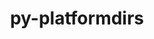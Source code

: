 ---
title: "py-platformdirs"
layout: cache
categories: [package, develop]
meta: {"versions": ["3.5.0", "3.5.3"], "compilers": ["gcc@=11.1.0", "gcc@=7.3.1"], "oss": ["amzn2", "ubuntu20.04"], "platforms": ["linux"], "targets": ["aarch64", "neoverse_n1", "ppc64le", "x86_64_v3"], "stacks": ["aws-isc", "aws-isc-aarch64", "data-vis-sdk", "e4s", "e4s-power", "root"], "num_specs": 100, "num_specs_by_stack": {"aws-isc-aarch64": 14, "root": 100, "aws-isc": 7, "e4s-power": 32, "e4s": 34, "data-vis-sdk": 13}}
spec_details: [{"hash": "e4z7mvugebvxdaqluajhhmn3be2344iz", "compiler": "gcc@=7.3.1", "versions": ["3.5.3"], "os": "amzn2", "platform": "linux", "target": "aarch64", "variants": ["build_system=python_pip", "~wheel"], "stacks": ["aws-isc-aarch64", "root"], "size": "-", "tarball": "https://binaries.spack.io/develop/build_cache/linux-amzn2-aarch64/gcc-7.3.1/py-platformdirs-3.5.3/linux-amzn2-aarch64-gcc-7.3.1-py-platformdirs-3.5.3-e4z7mvugebvxdaqluajhhmn3be2344iz.spack"}, {"hash": "bnvljjz2zarq4eae2g3mqw5aojgqmkxd", "compiler": "gcc@=7.3.1", "versions": ["3.5.0"], "os": "amzn2", "platform": "linux", "target": "aarch64", "variants": ["build_system=python_pip", "~wheel"], "stacks": ["aws-isc-aarch64", "root"], "size": "-", "tarball": "https://binaries.spack.io/develop/build_cache/linux-amzn2-aarch64/gcc-7.3.1/py-platformdirs-3.5.0/linux-amzn2-aarch64-gcc-7.3.1-py-platformdirs-3.5.0-bnvljjz2zarq4eae2g3mqw5aojgqmkxd.spack"}, {"hash": "nh6cuf2z527z7oht36vqevaycix73y43", "compiler": "gcc@=7.3.1", "versions": ["3.5.3"], "os": "amzn2", "platform": "linux", "target": "aarch64", "variants": ["build_system=python_pip", "~wheel"], "stacks": ["aws-isc-aarch64", "root"], "size": "-", "tarball": "https://binaries.spack.io/develop/build_cache/linux-amzn2-aarch64/gcc-7.3.1/py-platformdirs-3.5.3/linux-amzn2-aarch64-gcc-7.3.1-py-platformdirs-3.5.3-nh6cuf2z527z7oht36vqevaycix73y43.spack"}, {"hash": "qr4buk7tdywkcy3fhdzgx5zxuq6khges", "compiler": "gcc@=7.3.1", "versions": ["3.5.3"], "os": "amzn2", "platform": "linux", "target": "aarch64", "variants": ["build_system=python_pip", "~wheel"], "stacks": ["aws-isc-aarch64", "root"], "size": "-", "tarball": "https://binaries.spack.io/develop/build_cache/linux-amzn2-aarch64/gcc-7.3.1/py-platformdirs-3.5.3/linux-amzn2-aarch64-gcc-7.3.1-py-platformdirs-3.5.3-qr4buk7tdywkcy3fhdzgx5zxuq6khges.spack"}, {"hash": "6dptu4leqzzgorj2kw2jtly5iuo3ypoh", "compiler": "gcc@=7.3.1", "versions": ["3.5.0"], "os": "amzn2", "platform": "linux", "target": "aarch64", "variants": ["build_system=python_pip", "~wheel"], "stacks": ["aws-isc-aarch64", "root"], "size": "-", "tarball": "https://binaries.spack.io/develop/build_cache/linux-amzn2-aarch64/gcc-7.3.1/py-platformdirs-3.5.0/linux-amzn2-aarch64-gcc-7.3.1-py-platformdirs-3.5.0-6dptu4leqzzgorj2kw2jtly5iuo3ypoh.spack"}, {"hash": "wifizjiabhid2olzba66m3cgdgu4hyz3", "compiler": "gcc@=7.3.1", "versions": ["3.5.3"], "os": "amzn2", "platform": "linux", "target": "aarch64", "variants": ["build_system=python_pip", "~wheel"], "stacks": ["aws-isc-aarch64", "root"], "size": "-", "tarball": "https://binaries.spack.io/develop/build_cache/linux-amzn2-aarch64/gcc-7.3.1/py-platformdirs-3.5.3/linux-amzn2-aarch64-gcc-7.3.1-py-platformdirs-3.5.3-wifizjiabhid2olzba66m3cgdgu4hyz3.spack"}, {"hash": "ziraryvgj7rgu3fmkgvyqhsuhwzyqmxu", "compiler": "gcc@=7.3.1", "versions": ["3.5.3"], "os": "amzn2", "platform": "linux", "target": "aarch64", "variants": ["build_system=python_pip", "~wheel"], "stacks": ["aws-isc-aarch64", "root"], "size": "-", "tarball": "https://binaries.spack.io/develop/build_cache/linux-amzn2-aarch64/gcc-7.3.1/py-platformdirs-3.5.3/linux-amzn2-aarch64-gcc-7.3.1-py-platformdirs-3.5.3-ziraryvgj7rgu3fmkgvyqhsuhwzyqmxu.spack"}, {"hash": "kyuvh47vgtrxxugsfsshwreeb7jv32nd", "compiler": "gcc@=7.3.1", "versions": ["3.5.0"], "os": "amzn2", "platform": "linux", "target": "neoverse_n1", "variants": ["build_system=python_pip", "~wheel"], "stacks": ["aws-isc-aarch64", "root"], "size": "-", "tarball": "https://binaries.spack.io/develop/build_cache/linux-amzn2-neoverse_n1/gcc-7.3.1/py-platformdirs-3.5.0/linux-amzn2-neoverse_n1-gcc-7.3.1-py-platformdirs-3.5.0-kyuvh47vgtrxxugsfsshwreeb7jv32nd.spack"}, {"hash": "vzz3tzn7gdic5n5csc6m25c4yegx5bft", "compiler": "gcc@=7.3.1", "versions": ["3.5.3"], "os": "amzn2", "platform": "linux", "target": "neoverse_n1", "variants": ["build_system=python_pip", "~wheel"], "stacks": ["aws-isc-aarch64", "root"], "size": "-", "tarball": "https://binaries.spack.io/develop/build_cache/linux-amzn2-neoverse_n1/gcc-7.3.1/py-platformdirs-3.5.3/linux-amzn2-neoverse_n1-gcc-7.3.1-py-platformdirs-3.5.3-vzz3tzn7gdic5n5csc6m25c4yegx5bft.spack"}, {"hash": "ortiuwwijeavz5xwje25h76i5vr3ny6z", "compiler": "gcc@=7.3.1", "versions": ["3.5.3"], "os": "amzn2", "platform": "linux", "target": "neoverse_n1", "variants": ["build_system=python_pip", "~wheel"], "stacks": ["aws-isc-aarch64", "root"], "size": "-", "tarball": "https://binaries.spack.io/develop/build_cache/linux-amzn2-neoverse_n1/gcc-7.3.1/py-platformdirs-3.5.3/linux-amzn2-neoverse_n1-gcc-7.3.1-py-platformdirs-3.5.3-ortiuwwijeavz5xwje25h76i5vr3ny6z.spack"}, {"hash": "uns77ptkd62nv7c3nbrmyslywv35sube", "compiler": "gcc@=7.3.1", "versions": ["3.5.0"], "os": "amzn2", "platform": "linux", "target": "neoverse_n1", "variants": ["build_system=python_pip", "~wheel"], "stacks": ["aws-isc-aarch64", "root"], "size": "-", "tarball": "https://binaries.spack.io/develop/build_cache/linux-amzn2-neoverse_n1/gcc-7.3.1/py-platformdirs-3.5.0/linux-amzn2-neoverse_n1-gcc-7.3.1-py-platformdirs-3.5.0-uns77ptkd62nv7c3nbrmyslywv35sube.spack"}, {"hash": "y5bxgzqzrvbrlgas5uidqm2cqod2arpu", "compiler": "gcc@=7.3.1", "versions": ["3.5.3"], "os": "amzn2", "platform": "linux", "target": "neoverse_n1", "variants": ["build_system=python_pip", "~wheel"], "stacks": ["aws-isc-aarch64", "root"], "size": "-", "tarball": "https://binaries.spack.io/develop/build_cache/linux-amzn2-neoverse_n1/gcc-7.3.1/py-platformdirs-3.5.3/linux-amzn2-neoverse_n1-gcc-7.3.1-py-platformdirs-3.5.3-y5bxgzqzrvbrlgas5uidqm2cqod2arpu.spack"}, {"hash": "gblu4fx3iut25t5kubhopvns3ztbl7rc", "compiler": "gcc@=7.3.1", "versions": ["3.5.3"], "os": "amzn2", "platform": "linux", "target": "neoverse_n1", "variants": ["build_system=python_pip", "~wheel"], "stacks": ["aws-isc-aarch64", "root"], "size": "-", "tarball": "https://binaries.spack.io/develop/build_cache/linux-amzn2-neoverse_n1/gcc-7.3.1/py-platformdirs-3.5.3/linux-amzn2-neoverse_n1-gcc-7.3.1-py-platformdirs-3.5.3-gblu4fx3iut25t5kubhopvns3ztbl7rc.spack"}, {"hash": "p4vpeo5bm6qp2cav4cv5msc3xkg47ziu", "compiler": "gcc@=7.3.1", "versions": ["3.5.3"], "os": "amzn2", "platform": "linux", "target": "neoverse_n1", "variants": ["build_system=python_pip", "~wheel"], "stacks": ["aws-isc-aarch64", "root"], "size": "-", "tarball": "https://binaries.spack.io/develop/build_cache/linux-amzn2-neoverse_n1/gcc-7.3.1/py-platformdirs-3.5.3/linux-amzn2-neoverse_n1-gcc-7.3.1-py-platformdirs-3.5.3-p4vpeo5bm6qp2cav4cv5msc3xkg47ziu.spack"}, {"hash": "yfepffymbv7qrk2u3a5ygquoahlyb7hu", "compiler": "gcc@=7.3.1", "versions": ["3.5.0"], "os": "amzn2", "platform": "linux", "target": "x86_64_v3", "variants": ["build_system=python_pip", "~wheel"], "stacks": ["aws-isc", "root"], "size": "-", "tarball": "https://binaries.spack.io/develop/build_cache/linux-amzn2-x86_64_v3/gcc-7.3.1/py-platformdirs-3.5.0/linux-amzn2-x86_64_v3-gcc-7.3.1-py-platformdirs-3.5.0-yfepffymbv7qrk2u3a5ygquoahlyb7hu.spack"}, {"hash": "3trz3imxieddya4vm2d3b272hfxqkwz5", "compiler": "gcc@=7.3.1", "versions": ["3.5.3"], "os": "amzn2", "platform": "linux", "target": "x86_64_v3", "variants": ["build_system=python_pip", "~wheel"], "stacks": ["aws-isc", "root"], "size": "-", "tarball": "https://binaries.spack.io/develop/build_cache/linux-amzn2-x86_64_v3/gcc-7.3.1/py-platformdirs-3.5.3/linux-amzn2-x86_64_v3-gcc-7.3.1-py-platformdirs-3.5.3-3trz3imxieddya4vm2d3b272hfxqkwz5.spack"}, {"hash": "2kiblpihokc5ej52dvjc7zupp4ssdv6b", "compiler": "gcc@=7.3.1", "versions": ["3.5.3"], "os": "amzn2", "platform": "linux", "target": "x86_64_v3", "variants": ["build_system=python_pip", "~wheel"], "stacks": ["aws-isc", "root"], "size": "-", "tarball": "https://binaries.spack.io/develop/build_cache/linux-amzn2-x86_64_v3/gcc-7.3.1/py-platformdirs-3.5.3/linux-amzn2-x86_64_v3-gcc-7.3.1-py-platformdirs-3.5.3-2kiblpihokc5ej52dvjc7zupp4ssdv6b.spack"}, {"hash": "ffeh22uyzmbkrwox4yeei2w425orqyby", "compiler": "gcc@=7.3.1", "versions": ["3.5.0"], "os": "amzn2", "platform": "linux", "target": "x86_64_v3", "variants": ["build_system=python_pip", "~wheel"], "stacks": ["aws-isc", "root"], "size": "-", "tarball": "https://binaries.spack.io/develop/build_cache/linux-amzn2-x86_64_v3/gcc-7.3.1/py-platformdirs-3.5.0/linux-amzn2-x86_64_v3-gcc-7.3.1-py-platformdirs-3.5.0-ffeh22uyzmbkrwox4yeei2w425orqyby.spack"}, {"hash": "dcydj3sm4tq7dlpvd6mmpdcke6dw72jh", "compiler": "gcc@=7.3.1", "versions": ["3.5.3"], "os": "amzn2", "platform": "linux", "target": "x86_64_v3", "variants": ["build_system=python_pip", "~wheel"], "stacks": ["aws-isc", "root"], "size": "-", "tarball": "https://binaries.spack.io/develop/build_cache/linux-amzn2-x86_64_v3/gcc-7.3.1/py-platformdirs-3.5.3/linux-amzn2-x86_64_v3-gcc-7.3.1-py-platformdirs-3.5.3-dcydj3sm4tq7dlpvd6mmpdcke6dw72jh.spack"}, {"hash": "2nalwbhw3zfxlhj3ghikik5owls3g36d", "compiler": "gcc@=7.3.1", "versions": ["3.5.3"], "os": "amzn2", "platform": "linux", "target": "x86_64_v3", "variants": ["build_system=python_pip", "~wheel"], "stacks": ["aws-isc", "root"], "size": "-", "tarball": "https://binaries.spack.io/develop/build_cache/linux-amzn2-x86_64_v3/gcc-7.3.1/py-platformdirs-3.5.3/linux-amzn2-x86_64_v3-gcc-7.3.1-py-platformdirs-3.5.3-2nalwbhw3zfxlhj3ghikik5owls3g36d.spack"}, {"hash": "ykv36fd527c4zup3e32q57nzrir5srfn", "compiler": "gcc@=7.3.1", "versions": ["3.5.3"], "os": "amzn2", "platform": "linux", "target": "x86_64_v3", "variants": ["build_system=python_pip", "~wheel"], "stacks": ["aws-isc", "root"], "size": "-", "tarball": "https://binaries.spack.io/develop/build_cache/linux-amzn2-x86_64_v3/gcc-7.3.1/py-platformdirs-3.5.3/linux-amzn2-x86_64_v3-gcc-7.3.1-py-platformdirs-3.5.3-ykv36fd527c4zup3e32q57nzrir5srfn.spack"}, {"hash": "qfoaljtjrpnd43ry64buojnzcgwpclkn", "compiler": "gcc@=11.1.0", "versions": ["3.5.3"], "os": "ubuntu20.04", "platform": "linux", "target": "ppc64le", "variants": ["build_system=python_pip", "~wheel"], "stacks": ["root", "e4s-power"], "size": "-", "tarball": "https://binaries.spack.io/develop/build_cache/linux-ubuntu20.04-ppc64le/gcc-11.1.0/py-platformdirs-3.5.3/linux-ubuntu20.04-ppc64le-gcc-11.1.0-py-platformdirs-3.5.3-qfoaljtjrpnd43ry64buojnzcgwpclkn.spack"}, {"hash": "eqvlrim7gl272g3kjcrhkk3ehncxud2j", "compiler": "gcc@=11.1.0", "versions": ["3.5.3"], "os": "ubuntu20.04", "platform": "linux", "target": "ppc64le", "variants": ["build_system=python_pip", "~wheel"], "stacks": ["root", "e4s-power"], "size": "-", "tarball": "https://binaries.spack.io/develop/build_cache/linux-ubuntu20.04-ppc64le/gcc-11.1.0/py-platformdirs-3.5.3/linux-ubuntu20.04-ppc64le-gcc-11.1.0-py-platformdirs-3.5.3-eqvlrim7gl272g3kjcrhkk3ehncxud2j.spack"}, {"hash": "a3esh2nluocvk75ireqlyayyetbwhgaw", "compiler": "gcc@=11.1.0", "versions": ["3.5.3"], "os": "ubuntu20.04", "platform": "linux", "target": "ppc64le", "variants": ["build_system=python_pip", "~wheel"], "stacks": ["root", "e4s-power"], "size": "-", "tarball": "https://binaries.spack.io/develop/build_cache/linux-ubuntu20.04-ppc64le/gcc-11.1.0/py-platformdirs-3.5.3/linux-ubuntu20.04-ppc64le-gcc-11.1.0-py-platformdirs-3.5.3-a3esh2nluocvk75ireqlyayyetbwhgaw.spack"}, {"hash": "zaprczzkvzffwntnyvw54l64tli46gqd", "compiler": "gcc@=11.1.0", "versions": ["3.5.0"], "os": "ubuntu20.04", "platform": "linux", "target": "ppc64le", "variants": ["build_system=python_pip", "~wheel"], "stacks": ["root", "e4s-power"], "size": "-", "tarball": "https://binaries.spack.io/develop/build_cache/linux-ubuntu20.04-ppc64le/gcc-11.1.0/py-platformdirs-3.5.0/linux-ubuntu20.04-ppc64le-gcc-11.1.0-py-platformdirs-3.5.0-zaprczzkvzffwntnyvw54l64tli46gqd.spack"}, {"hash": "brn3ha4nomm3kyo4akudansne2byfww3", "compiler": "gcc@=11.1.0", "versions": ["3.5.3"], "os": "ubuntu20.04", "platform": "linux", "target": "ppc64le", "variants": ["build_system=python_pip", "~wheel"], "stacks": ["root", "e4s-power"], "size": "-", "tarball": "https://binaries.spack.io/develop/build_cache/linux-ubuntu20.04-ppc64le/gcc-11.1.0/py-platformdirs-3.5.3/linux-ubuntu20.04-ppc64le-gcc-11.1.0-py-platformdirs-3.5.3-brn3ha4nomm3kyo4akudansne2byfww3.spack"}, {"hash": "dpislk3v5lsdsms4oxz75k6lac67iwjk", "compiler": "gcc@=11.1.0", "versions": ["3.5.3"], "os": "ubuntu20.04", "platform": "linux", "target": "ppc64le", "variants": ["build_system=python_pip", "~wheel"], "stacks": ["root", "e4s-power"], "size": "-", "tarball": "https://binaries.spack.io/develop/build_cache/linux-ubuntu20.04-ppc64le/gcc-11.1.0/py-platformdirs-3.5.3/linux-ubuntu20.04-ppc64le-gcc-11.1.0-py-platformdirs-3.5.3-dpislk3v5lsdsms4oxz75k6lac67iwjk.spack"}, {"hash": "xwdailtnd2nxez34kpdxf3rbdiv4cn3p", "compiler": "gcc@=11.1.0", "versions": ["3.5.3"], "os": "ubuntu20.04", "platform": "linux", "target": "ppc64le", "variants": ["build_system=python_pip", "~wheel"], "stacks": ["root", "e4s-power"], "size": "-", "tarball": "https://binaries.spack.io/develop/build_cache/linux-ubuntu20.04-ppc64le/gcc-11.1.0/py-platformdirs-3.5.3/linux-ubuntu20.04-ppc64le-gcc-11.1.0-py-platformdirs-3.5.3-xwdailtnd2nxez34kpdxf3rbdiv4cn3p.spack"}, {"hash": "ruek2die3fvv2unonfomhzswqeeibnxt", "compiler": "gcc@=11.1.0", "versions": ["3.5.0"], "os": "ubuntu20.04", "platform": "linux", "target": "ppc64le", "variants": ["build_system=python_pip", "~wheel"], "stacks": ["root", "e4s-power"], "size": "-", "tarball": "https://binaries.spack.io/develop/build_cache/linux-ubuntu20.04-ppc64le/gcc-11.1.0/py-platformdirs-3.5.0/linux-ubuntu20.04-ppc64le-gcc-11.1.0-py-platformdirs-3.5.0-ruek2die3fvv2unonfomhzswqeeibnxt.spack"}, {"hash": "jyl7u5jt4hahsjmgkairca76cngtuuvl", "compiler": "gcc@=11.1.0", "versions": ["3.5.0"], "os": "ubuntu20.04", "platform": "linux", "target": "ppc64le", "variants": ["build_system=python_pip", "~wheel"], "stacks": ["root", "e4s-power"], "size": "-", "tarball": "https://binaries.spack.io/develop/build_cache/linux-ubuntu20.04-ppc64le/gcc-11.1.0/py-platformdirs-3.5.0/linux-ubuntu20.04-ppc64le-gcc-11.1.0-py-platformdirs-3.5.0-jyl7u5jt4hahsjmgkairca76cngtuuvl.spack"}, {"hash": "cgmcujewypmvzbrqgf7gzv3nr7dp5mms", "compiler": "gcc@=11.1.0", "versions": ["3.5.3"], "os": "ubuntu20.04", "platform": "linux", "target": "ppc64le", "variants": ["build_system=python_pip", "~wheel"], "stacks": ["root", "e4s-power"], "size": "-", "tarball": "https://binaries.spack.io/develop/build_cache/linux-ubuntu20.04-ppc64le/gcc-11.1.0/py-platformdirs-3.5.3/linux-ubuntu20.04-ppc64le-gcc-11.1.0-py-platformdirs-3.5.3-cgmcujewypmvzbrqgf7gzv3nr7dp5mms.spack"}, {"hash": "6r562udmfk6okwsqho5guv4cjhxzbm2y", "compiler": "gcc@=11.1.0", "versions": ["3.5.3"], "os": "ubuntu20.04", "platform": "linux", "target": "ppc64le", "variants": ["build_system=python_pip", "~wheel"], "stacks": ["root", "e4s-power"], "size": "-", "tarball": "https://binaries.spack.io/develop/build_cache/linux-ubuntu20.04-ppc64le/gcc-11.1.0/py-platformdirs-3.5.3/linux-ubuntu20.04-ppc64le-gcc-11.1.0-py-platformdirs-3.5.3-6r562udmfk6okwsqho5guv4cjhxzbm2y.spack"}, {"hash": "y32c743fkanc452nalm3gc3jqx2iuhwq", "compiler": "gcc@=11.1.0", "versions": ["3.5.3"], "os": "ubuntu20.04", "platform": "linux", "target": "ppc64le", "variants": ["build_system=python_pip", "~wheel"], "stacks": ["root", "e4s-power"], "size": "-", "tarball": "https://binaries.spack.io/develop/build_cache/linux-ubuntu20.04-ppc64le/gcc-11.1.0/py-platformdirs-3.5.3/linux-ubuntu20.04-ppc64le-gcc-11.1.0-py-platformdirs-3.5.3-y32c743fkanc452nalm3gc3jqx2iuhwq.spack"}, {"hash": "5qp7nq3m3sx5nxvh5ekawlsofvkp2uae", "compiler": "gcc@=11.1.0", "versions": ["3.5.3"], "os": "ubuntu20.04", "platform": "linux", "target": "ppc64le", "variants": ["build_system=python_pip", "~wheel"], "stacks": ["root", "e4s-power"], "size": "-", "tarball": "https://binaries.spack.io/develop/build_cache/linux-ubuntu20.04-ppc64le/gcc-11.1.0/py-platformdirs-3.5.3/linux-ubuntu20.04-ppc64le-gcc-11.1.0-py-platformdirs-3.5.3-5qp7nq3m3sx5nxvh5ekawlsofvkp2uae.spack"}, {"hash": "o7hyt3cmzsd2azuw7it7yvvbkivfug6j", "compiler": "gcc@=11.1.0", "versions": ["3.5.3"], "os": "ubuntu20.04", "platform": "linux", "target": "ppc64le", "variants": ["build_system=python_pip", "~wheel"], "stacks": ["root", "e4s-power"], "size": "-", "tarball": "https://binaries.spack.io/develop/build_cache/linux-ubuntu20.04-ppc64le/gcc-11.1.0/py-platformdirs-3.5.3/linux-ubuntu20.04-ppc64le-gcc-11.1.0-py-platformdirs-3.5.3-o7hyt3cmzsd2azuw7it7yvvbkivfug6j.spack"}, {"hash": "4t4tioupxpbhzikuboo2ngrb7wvlwfo3", "compiler": "gcc@=11.1.0", "versions": ["3.5.3"], "os": "ubuntu20.04", "platform": "linux", "target": "ppc64le", "variants": ["build_system=python_pip", "~wheel"], "stacks": ["root", "e4s-power"], "size": "-", "tarball": "https://binaries.spack.io/develop/build_cache/linux-ubuntu20.04-ppc64le/gcc-11.1.0/py-platformdirs-3.5.3/linux-ubuntu20.04-ppc64le-gcc-11.1.0-py-platformdirs-3.5.3-4t4tioupxpbhzikuboo2ngrb7wvlwfo3.spack"}, {"hash": "lqvuhheg55p6zq2vgbrkdzsubfvvzzob", "compiler": "gcc@=11.1.0", "versions": ["3.5.0"], "os": "ubuntu20.04", "platform": "linux", "target": "ppc64le", "variants": ["build_system=python_pip", "~wheel"], "stacks": ["root", "e4s-power"], "size": "-", "tarball": "https://binaries.spack.io/develop/build_cache/linux-ubuntu20.04-ppc64le/gcc-11.1.0/py-platformdirs-3.5.0/linux-ubuntu20.04-ppc64le-gcc-11.1.0-py-platformdirs-3.5.0-lqvuhheg55p6zq2vgbrkdzsubfvvzzob.spack"}, {"hash": "33lxiareaoana2ewcpanvu7qlj6kxz7j", "compiler": "gcc@=11.1.0", "versions": ["3.5.3"], "os": "ubuntu20.04", "platform": "linux", "target": "ppc64le", "variants": ["build_system=python_pip", "~wheel"], "stacks": ["root", "e4s-power"], "size": "-", "tarball": "https://binaries.spack.io/develop/build_cache/linux-ubuntu20.04-ppc64le/gcc-11.1.0/py-platformdirs-3.5.3/linux-ubuntu20.04-ppc64le-gcc-11.1.0-py-platformdirs-3.5.3-33lxiareaoana2ewcpanvu7qlj6kxz7j.spack"}, {"hash": "rqtvudiseiwhzbelucluflrculyy5oo5", "compiler": "gcc@=11.1.0", "versions": ["3.5.3"], "os": "ubuntu20.04", "platform": "linux", "target": "ppc64le", "variants": ["build_system=python_pip", "~wheel"], "stacks": ["root", "e4s-power"], "size": "-", "tarball": "https://binaries.spack.io/develop/build_cache/linux-ubuntu20.04-ppc64le/gcc-11.1.0/py-platformdirs-3.5.3/linux-ubuntu20.04-ppc64le-gcc-11.1.0-py-platformdirs-3.5.3-rqtvudiseiwhzbelucluflrculyy5oo5.spack"}, {"hash": "ehpl42ymtkwujbjc45frzhit4u3kl5pi", "compiler": "gcc@=11.1.0", "versions": ["3.5.0"], "os": "ubuntu20.04", "platform": "linux", "target": "ppc64le", "variants": ["build_system=python_pip", "~wheel"], "stacks": ["root", "e4s-power"], "size": "-", "tarball": "https://binaries.spack.io/develop/build_cache/linux-ubuntu20.04-ppc64le/gcc-11.1.0/py-platformdirs-3.5.0/linux-ubuntu20.04-ppc64le-gcc-11.1.0-py-platformdirs-3.5.0-ehpl42ymtkwujbjc45frzhit4u3kl5pi.spack"}, {"hash": "4h225ujpg6agcn77ssjgbnjt76pyusl4", "compiler": "gcc@=11.1.0", "versions": ["3.5.0"], "os": "ubuntu20.04", "platform": "linux", "target": "ppc64le", "variants": ["build_system=python_pip", "~wheel"], "stacks": ["root", "e4s-power"], "size": "-", "tarball": "https://binaries.spack.io/develop/build_cache/linux-ubuntu20.04-ppc64le/gcc-11.1.0/py-platformdirs-3.5.0/linux-ubuntu20.04-ppc64le-gcc-11.1.0-py-platformdirs-3.5.0-4h225ujpg6agcn77ssjgbnjt76pyusl4.spack"}, {"hash": "pkuzfcsrxwxxx7ftvobonmx7zs7lrh3t", "compiler": "gcc@=11.1.0", "versions": ["3.5.3"], "os": "ubuntu20.04", "platform": "linux", "target": "ppc64le", "variants": ["build_system=python_pip", "~wheel"], "stacks": ["root", "e4s-power"], "size": "-", "tarball": "https://binaries.spack.io/develop/build_cache/linux-ubuntu20.04-ppc64le/gcc-11.1.0/py-platformdirs-3.5.3/linux-ubuntu20.04-ppc64le-gcc-11.1.0-py-platformdirs-3.5.3-pkuzfcsrxwxxx7ftvobonmx7zs7lrh3t.spack"}, {"hash": "rtfzxvqfd4yy2lf5ch2qirnylbgosmuo", "compiler": "gcc@=11.1.0", "versions": ["3.5.3"], "os": "ubuntu20.04", "platform": "linux", "target": "ppc64le", "variants": ["build_system=python_pip", "~wheel"], "stacks": ["root", "e4s-power"], "size": "-", "tarball": "https://binaries.spack.io/develop/build_cache/linux-ubuntu20.04-ppc64le/gcc-11.1.0/py-platformdirs-3.5.3/linux-ubuntu20.04-ppc64le-gcc-11.1.0-py-platformdirs-3.5.3-rtfzxvqfd4yy2lf5ch2qirnylbgosmuo.spack"}, {"hash": "uiphz5fae24nxm63ulfdofo2jkxxuh7i", "compiler": "gcc@=11.1.0", "versions": ["3.5.3"], "os": "ubuntu20.04", "platform": "linux", "target": "ppc64le", "variants": ["build_system=python_pip", "~wheel"], "stacks": ["root", "e4s-power"], "size": "-", "tarball": "https://binaries.spack.io/develop/build_cache/linux-ubuntu20.04-ppc64le/gcc-11.1.0/py-platformdirs-3.5.3/linux-ubuntu20.04-ppc64le-gcc-11.1.0-py-platformdirs-3.5.3-uiphz5fae24nxm63ulfdofo2jkxxuh7i.spack"}, {"hash": "6mm4mgyrir4kgjzp2epmtzsnxh7ida6k", "compiler": "gcc@=11.1.0", "versions": ["3.5.3"], "os": "ubuntu20.04", "platform": "linux", "target": "ppc64le", "variants": ["build_system=python_pip", "~wheel"], "stacks": ["root", "e4s-power"], "size": "-", "tarball": "https://binaries.spack.io/develop/build_cache/linux-ubuntu20.04-ppc64le/gcc-11.1.0/py-platformdirs-3.5.3/linux-ubuntu20.04-ppc64le-gcc-11.1.0-py-platformdirs-3.5.3-6mm4mgyrir4kgjzp2epmtzsnxh7ida6k.spack"}, {"hash": "jetad2pb73dy2yxppcwtyhozmr7mzo73", "compiler": "gcc@=11.1.0", "versions": ["3.5.3"], "os": "ubuntu20.04", "platform": "linux", "target": "ppc64le", "variants": ["build_system=python_pip", "~wheel"], "stacks": ["root", "e4s-power"], "size": "-", "tarball": "https://binaries.spack.io/develop/build_cache/linux-ubuntu20.04-ppc64le/gcc-11.1.0/py-platformdirs-3.5.3/linux-ubuntu20.04-ppc64le-gcc-11.1.0-py-platformdirs-3.5.3-jetad2pb73dy2yxppcwtyhozmr7mzo73.spack"}, {"hash": "xm5nsgacvso652jgxw32dgojv3h4wjrw", "compiler": "gcc@=11.1.0", "versions": ["3.5.0"], "os": "ubuntu20.04", "platform": "linux", "target": "ppc64le", "variants": ["build_system=python_pip", "~wheel"], "stacks": ["root", "e4s-power"], "size": "-", "tarball": "https://binaries.spack.io/develop/build_cache/linux-ubuntu20.04-ppc64le/gcc-11.1.0/py-platformdirs-3.5.0/linux-ubuntu20.04-ppc64le-gcc-11.1.0-py-platformdirs-3.5.0-xm5nsgacvso652jgxw32dgojv3h4wjrw.spack"}, {"hash": "i5ug7xquaznmueces3v3i3swiad2mj4p", "compiler": "gcc@=11.1.0", "versions": ["3.5.0"], "os": "ubuntu20.04", "platform": "linux", "target": "ppc64le", "variants": ["build_system=python_pip", "~wheel"], "stacks": ["root", "e4s-power"], "size": "-", "tarball": "https://binaries.spack.io/develop/build_cache/linux-ubuntu20.04-ppc64le/gcc-11.1.0/py-platformdirs-3.5.0/linux-ubuntu20.04-ppc64le-gcc-11.1.0-py-platformdirs-3.5.0-i5ug7xquaznmueces3v3i3swiad2mj4p.spack"}, {"hash": "ieixbgsf7jokjg2dved6lbh7j4jycdiw", "compiler": "gcc@=11.1.0", "versions": ["3.5.3"], "os": "ubuntu20.04", "platform": "linux", "target": "ppc64le", "variants": ["build_system=python_pip", "~wheel"], "stacks": ["root", "e4s-power"], "size": "-", "tarball": "https://binaries.spack.io/develop/build_cache/linux-ubuntu20.04-ppc64le/gcc-11.1.0/py-platformdirs-3.5.3/linux-ubuntu20.04-ppc64le-gcc-11.1.0-py-platformdirs-3.5.3-ieixbgsf7jokjg2dved6lbh7j4jycdiw.spack"}, {"hash": "4kgwjdixojyqnwnrsql36y7a5q4jcskp", "compiler": "gcc@=11.1.0", "versions": ["3.5.3"], "os": "ubuntu20.04", "platform": "linux", "target": "ppc64le", "variants": ["build_system=python_pip", "~wheel"], "stacks": ["root", "e4s-power"], "size": "-", "tarball": "https://binaries.spack.io/develop/build_cache/linux-ubuntu20.04-ppc64le/gcc-11.1.0/py-platformdirs-3.5.3/linux-ubuntu20.04-ppc64le-gcc-11.1.0-py-platformdirs-3.5.3-4kgwjdixojyqnwnrsql36y7a5q4jcskp.spack"}, {"hash": "jecaiikch62a4ljia4zk5zemowd2m7bk", "compiler": "gcc@=11.1.0", "versions": ["3.5.3"], "os": "ubuntu20.04", "platform": "linux", "target": "ppc64le", "variants": ["build_system=python_pip", "~wheel"], "stacks": ["root", "e4s-power"], "size": "-", "tarball": "https://binaries.spack.io/develop/build_cache/linux-ubuntu20.04-ppc64le/gcc-11.1.0/py-platformdirs-3.5.3/linux-ubuntu20.04-ppc64le-gcc-11.1.0-py-platformdirs-3.5.3-jecaiikch62a4ljia4zk5zemowd2m7bk.spack"}, {"hash": "ixlsovkzveoxny2jibchywmzthoa44m4", "compiler": "gcc@=11.1.0", "versions": ["3.5.3"], "os": "ubuntu20.04", "platform": "linux", "target": "ppc64le", "variants": ["build_system=python_pip", "~wheel"], "stacks": ["root", "e4s-power"], "size": "-", "tarball": "https://binaries.spack.io/develop/build_cache/linux-ubuntu20.04-ppc64le/gcc-11.1.0/py-platformdirs-3.5.3/linux-ubuntu20.04-ppc64le-gcc-11.1.0-py-platformdirs-3.5.3-ixlsovkzveoxny2jibchywmzthoa44m4.spack"}, {"hash": "bjq35rkqas7pf4ge4s7spwcynf77ryn6", "compiler": "gcc@=11.1.0", "versions": ["3.5.3"], "os": "ubuntu20.04", "platform": "linux", "target": "ppc64le", "variants": ["build_system=python_pip", "~wheel"], "stacks": ["root", "e4s-power"], "size": "-", "tarball": "https://binaries.spack.io/develop/build_cache/linux-ubuntu20.04-ppc64le/gcc-11.1.0/py-platformdirs-3.5.3/linux-ubuntu20.04-ppc64le-gcc-11.1.0-py-platformdirs-3.5.3-bjq35rkqas7pf4ge4s7spwcynf77ryn6.spack"}, {"hash": "5xsohq5khvo3wtt5bpufg76i3oa2qvxn", "compiler": "gcc@=11.1.0", "versions": ["3.5.3"], "os": "ubuntu20.04", "platform": "linux", "target": "x86_64_v3", "variants": ["build_system=python_pip", "~wheel"], "stacks": ["root", "e4s"], "size": "-", "tarball": "https://binaries.spack.io/develop/build_cache/linux-ubuntu20.04-x86_64_v3/gcc-11.1.0/py-platformdirs-3.5.3/linux-ubuntu20.04-x86_64_v3-gcc-11.1.0-py-platformdirs-3.5.3-5xsohq5khvo3wtt5bpufg76i3oa2qvxn.spack"}, {"hash": "lx6spu5sxhar2m2rnqdckjdresbic4n5", "compiler": "gcc@=11.1.0", "versions": ["3.5.3"], "os": "ubuntu20.04", "platform": "linux", "target": "x86_64_v3", "variants": ["build_system=python_pip", "~wheel"], "stacks": ["root", "e4s"], "size": "-", "tarball": "https://binaries.spack.io/develop/build_cache/linux-ubuntu20.04-x86_64_v3/gcc-11.1.0/py-platformdirs-3.5.3/linux-ubuntu20.04-x86_64_v3-gcc-11.1.0-py-platformdirs-3.5.3-lx6spu5sxhar2m2rnqdckjdresbic4n5.spack"}, {"hash": "zhcgcbpnvx3sxjpigynfmyiavqjzciyn", "compiler": "gcc@=11.1.0", "versions": ["3.5.0"], "os": "ubuntu20.04", "platform": "linux", "target": "x86_64_v3", "variants": ["build_system=python_pip", "~wheel"], "stacks": ["root", "e4s"], "size": "-", "tarball": "https://binaries.spack.io/develop/build_cache/linux-ubuntu20.04-x86_64_v3/gcc-11.1.0/py-platformdirs-3.5.0/linux-ubuntu20.04-x86_64_v3-gcc-11.1.0-py-platformdirs-3.5.0-zhcgcbpnvx3sxjpigynfmyiavqjzciyn.spack"}, {"hash": "dnbbtvancwginrlvtbki5fxetzeoxptr", "compiler": "gcc@=11.1.0", "versions": ["3.5.3"], "os": "ubuntu20.04", "platform": "linux", "target": "x86_64_v3", "variants": ["build_system=python_pip", "~wheel"], "stacks": ["root", "e4s"], "size": "-", "tarball": "https://binaries.spack.io/develop/build_cache/linux-ubuntu20.04-x86_64_v3/gcc-11.1.0/py-platformdirs-3.5.3/linux-ubuntu20.04-x86_64_v3-gcc-11.1.0-py-platformdirs-3.5.3-dnbbtvancwginrlvtbki5fxetzeoxptr.spack"}, {"hash": "ysl3sivhhlq5zxbiqo6jgkqfy2w64wc3", "compiler": "gcc@=11.1.0", "versions": ["3.5.0"], "os": "ubuntu20.04", "platform": "linux", "target": "x86_64_v3", "variants": ["build_system=python_pip", "~wheel"], "stacks": ["root", "e4s"], "size": "-", "tarball": "https://binaries.spack.io/develop/build_cache/linux-ubuntu20.04-x86_64_v3/gcc-11.1.0/py-platformdirs-3.5.0/linux-ubuntu20.04-x86_64_v3-gcc-11.1.0-py-platformdirs-3.5.0-ysl3sivhhlq5zxbiqo6jgkqfy2w64wc3.spack"}, {"hash": "3gnki3hcvdcglkqhbng2fjetlr35uw6n", "compiler": "gcc@=11.1.0", "versions": ["3.5.3"], "os": "ubuntu20.04", "platform": "linux", "target": "x86_64_v3", "variants": ["build_system=python_pip", "~wheel"], "stacks": ["root", "e4s"], "size": "-", "tarball": "https://binaries.spack.io/develop/build_cache/linux-ubuntu20.04-x86_64_v3/gcc-11.1.0/py-platformdirs-3.5.3/linux-ubuntu20.04-x86_64_v3-gcc-11.1.0-py-platformdirs-3.5.3-3gnki3hcvdcglkqhbng2fjetlr35uw6n.spack"}, {"hash": "npvnup7armk457srxfcnzbwaxkuru6x5", "compiler": "gcc@=11.1.0", "versions": ["3.5.3"], "os": "ubuntu20.04", "platform": "linux", "target": "x86_64_v3", "variants": ["build_system=python_pip", "~wheel"], "stacks": ["root", "e4s"], "size": "-", "tarball": "https://binaries.spack.io/develop/build_cache/linux-ubuntu20.04-x86_64_v3/gcc-11.1.0/py-platformdirs-3.5.3/linux-ubuntu20.04-x86_64_v3-gcc-11.1.0-py-platformdirs-3.5.3-npvnup7armk457srxfcnzbwaxkuru6x5.spack"}, {"hash": "jxuyrdwgjwenvlk5zp7c6oxvxqgsnzx3", "compiler": "gcc@=11.1.0", "versions": ["3.5.3"], "os": "ubuntu20.04", "platform": "linux", "target": "x86_64_v3", "variants": ["build_system=python_pip", "~wheel"], "stacks": ["root", "e4s"], "size": "-", "tarball": "https://binaries.spack.io/develop/build_cache/linux-ubuntu20.04-x86_64_v3/gcc-11.1.0/py-platformdirs-3.5.3/linux-ubuntu20.04-x86_64_v3-gcc-11.1.0-py-platformdirs-3.5.3-jxuyrdwgjwenvlk5zp7c6oxvxqgsnzx3.spack"}, {"hash": "cbut3wb6bvjowbjl24ykwf2vuageu4w4", "compiler": "gcc@=11.1.0", "versions": ["3.5.3"], "os": "ubuntu20.04", "platform": "linux", "target": "x86_64_v3", "variants": ["build_system=python_pip", "~wheel"], "stacks": ["root", "data-vis-sdk"], "size": "-", "tarball": "https://binaries.spack.io/develop/build_cache/linux-ubuntu20.04-x86_64_v3/gcc-11.1.0/py-platformdirs-3.5.3/linux-ubuntu20.04-x86_64_v3-gcc-11.1.0-py-platformdirs-3.5.3-cbut3wb6bvjowbjl24ykwf2vuageu4w4.spack"}, {"hash": "wshqbu5achkrks6vsnjkpw67adhipmg3", "compiler": "gcc@=11.1.0", "versions": ["3.5.0"], "os": "ubuntu20.04", "platform": "linux", "target": "x86_64_v3", "variants": ["build_system=python_pip", "~wheel"], "stacks": ["root", "data-vis-sdk"], "size": "-", "tarball": "https://binaries.spack.io/develop/build_cache/linux-ubuntu20.04-x86_64_v3/gcc-11.1.0/py-platformdirs-3.5.0/linux-ubuntu20.04-x86_64_v3-gcc-11.1.0-py-platformdirs-3.5.0-wshqbu5achkrks6vsnjkpw67adhipmg3.spack"}, {"hash": "anrvg4jzh3k3le6okb5qtnbj5g75h4y2", "compiler": "gcc@=11.1.0", "versions": ["3.5.0"], "os": "ubuntu20.04", "platform": "linux", "target": "x86_64_v3", "variants": ["build_system=python_pip", "~wheel"], "stacks": ["root", "data-vis-sdk"], "size": "-", "tarball": "https://binaries.spack.io/develop/build_cache/linux-ubuntu20.04-x86_64_v3/gcc-11.1.0/py-platformdirs-3.5.0/linux-ubuntu20.04-x86_64_v3-gcc-11.1.0-py-platformdirs-3.5.0-anrvg4jzh3k3le6okb5qtnbj5g75h4y2.spack"}, {"hash": "ycvlzqrgc3vplaruiaaldwejjzm5basg", "compiler": "gcc@=11.1.0", "versions": ["3.5.3"], "os": "ubuntu20.04", "platform": "linux", "target": "x86_64_v3", "variants": ["build_system=python_pip", "~wheel"], "stacks": ["root", "e4s"], "size": "-", "tarball": "https://binaries.spack.io/develop/build_cache/linux-ubuntu20.04-x86_64_v3/gcc-11.1.0/py-platformdirs-3.5.3/linux-ubuntu20.04-x86_64_v3-gcc-11.1.0-py-platformdirs-3.5.3-ycvlzqrgc3vplaruiaaldwejjzm5basg.spack"}, {"hash": "yvcia5czaa7w5hkwjrh572s5s7qmq7ac", "compiler": "gcc@=11.1.0", "versions": ["3.5.3"], "os": "ubuntu20.04", "platform": "linux", "target": "x86_64_v3", "variants": ["build_system=python_pip", "~wheel"], "stacks": ["root", "e4s"], "size": "-", "tarball": "https://binaries.spack.io/develop/build_cache/linux-ubuntu20.04-x86_64_v3/gcc-11.1.0/py-platformdirs-3.5.3/linux-ubuntu20.04-x86_64_v3-gcc-11.1.0-py-platformdirs-3.5.3-yvcia5czaa7w5hkwjrh572s5s7qmq7ac.spack"}, {"hash": "wi4lctsfunjl567rqoxbjn3dk3tw6bob", "compiler": "gcc@=11.1.0", "versions": ["3.5.3"], "os": "ubuntu20.04", "platform": "linux", "target": "x86_64_v3", "variants": ["build_system=python_pip", "~wheel"], "stacks": ["root", "data-vis-sdk"], "size": "-", "tarball": "https://binaries.spack.io/develop/build_cache/linux-ubuntu20.04-x86_64_v3/gcc-11.1.0/py-platformdirs-3.5.3/linux-ubuntu20.04-x86_64_v3-gcc-11.1.0-py-platformdirs-3.5.3-wi4lctsfunjl567rqoxbjn3dk3tw6bob.spack"}, {"hash": "xvsqgmdkrank65ut3e4wewxwk52m7wyl", "compiler": "gcc@=11.1.0", "versions": ["3.5.0"], "os": "ubuntu20.04", "platform": "linux", "target": "x86_64_v3", "variants": ["build_system=python_pip", "~wheel"], "stacks": ["root", "e4s"], "size": "-", "tarball": "https://binaries.spack.io/develop/build_cache/linux-ubuntu20.04-x86_64_v3/gcc-11.1.0/py-platformdirs-3.5.0/linux-ubuntu20.04-x86_64_v3-gcc-11.1.0-py-platformdirs-3.5.0-xvsqgmdkrank65ut3e4wewxwk52m7wyl.spack"}, {"hash": "4b6xgk5grkjp26t52pztfwovrvgoyu7x", "compiler": "gcc@=11.1.0", "versions": ["3.5.3"], "os": "ubuntu20.04", "platform": "linux", "target": "x86_64_v3", "variants": ["build_system=python_pip", "~wheel"], "stacks": ["root", "data-vis-sdk"], "size": "-", "tarball": "https://binaries.spack.io/develop/build_cache/linux-ubuntu20.04-x86_64_v3/gcc-11.1.0/py-platformdirs-3.5.3/linux-ubuntu20.04-x86_64_v3-gcc-11.1.0-py-platformdirs-3.5.3-4b6xgk5grkjp26t52pztfwovrvgoyu7x.spack"}, {"hash": "lipxffxdczkfgrhe6xhy5atv2onwcesg", "compiler": "gcc@=11.1.0", "versions": ["3.5.3"], "os": "ubuntu20.04", "platform": "linux", "target": "x86_64_v3", "variants": ["build_system=python_pip", "~wheel"], "stacks": ["root", "data-vis-sdk"], "size": "-", "tarball": "https://binaries.spack.io/develop/build_cache/linux-ubuntu20.04-x86_64_v3/gcc-11.1.0/py-platformdirs-3.5.3/linux-ubuntu20.04-x86_64_v3-gcc-11.1.0-py-platformdirs-3.5.3-lipxffxdczkfgrhe6xhy5atv2onwcesg.spack"}, {"hash": "2aszee5h4qi6ppt6jwo2udk4ocuqictv", "compiler": "gcc@=11.1.0", "versions": ["3.5.3"], "os": "ubuntu20.04", "platform": "linux", "target": "x86_64_v3", "variants": ["build_system=python_pip", "~wheel"], "stacks": ["root", "data-vis-sdk"], "size": "-", "tarball": "https://binaries.spack.io/develop/build_cache/linux-ubuntu20.04-x86_64_v3/gcc-11.1.0/py-platformdirs-3.5.3/linux-ubuntu20.04-x86_64_v3-gcc-11.1.0-py-platformdirs-3.5.3-2aszee5h4qi6ppt6jwo2udk4ocuqictv.spack"}, {"hash": "pueerbkqujavwdfq4csljapakb5zuipd", "compiler": "gcc@=11.1.0", "versions": ["3.5.3"], "os": "ubuntu20.04", "platform": "linux", "target": "x86_64_v3", "variants": ["build_system=python_pip", "~wheel"], "stacks": ["root", "data-vis-sdk"], "size": "-", "tarball": "https://binaries.spack.io/develop/build_cache/linux-ubuntu20.04-x86_64_v3/gcc-11.1.0/py-platformdirs-3.5.3/linux-ubuntu20.04-x86_64_v3-gcc-11.1.0-py-platformdirs-3.5.3-pueerbkqujavwdfq4csljapakb5zuipd.spack"}, {"hash": "jsybynx3e4mbu6lsclli7yrgwfr2z7o7", "compiler": "gcc@=11.1.0", "versions": ["3.5.3"], "os": "ubuntu20.04", "platform": "linux", "target": "x86_64_v3", "variants": ["build_system=python_pip", "~wheel"], "stacks": ["root", "e4s"], "size": "-", "tarball": "https://binaries.spack.io/develop/build_cache/linux-ubuntu20.04-x86_64_v3/gcc-11.1.0/py-platformdirs-3.5.3/linux-ubuntu20.04-x86_64_v3-gcc-11.1.0-py-platformdirs-3.5.3-jsybynx3e4mbu6lsclli7yrgwfr2z7o7.spack"}, {"hash": "g3wpniodu644ybuulp4oesevmvtm4u5u", "compiler": "gcc@=11.1.0", "versions": ["3.5.0"], "os": "ubuntu20.04", "platform": "linux", "target": "x86_64_v3", "variants": ["build_system=python_pip", "~wheel"], "stacks": ["root", "data-vis-sdk"], "size": "-", "tarball": "https://binaries.spack.io/develop/build_cache/linux-ubuntu20.04-x86_64_v3/gcc-11.1.0/py-platformdirs-3.5.0/linux-ubuntu20.04-x86_64_v3-gcc-11.1.0-py-platformdirs-3.5.0-g3wpniodu644ybuulp4oesevmvtm4u5u.spack"}, {"hash": "hnk3uynk23hhdb5akwl3fahqabzr2wpn", "compiler": "gcc@=11.1.0", "versions": ["3.5.0"], "os": "ubuntu20.04", "platform": "linux", "target": "x86_64_v3", "variants": ["build_system=python_pip", "~wheel"], "stacks": ["root", "data-vis-sdk"], "size": "-", "tarball": "https://binaries.spack.io/develop/build_cache/linux-ubuntu20.04-x86_64_v3/gcc-11.1.0/py-platformdirs-3.5.0/linux-ubuntu20.04-x86_64_v3-gcc-11.1.0-py-platformdirs-3.5.0-hnk3uynk23hhdb5akwl3fahqabzr2wpn.spack"}, {"hash": "kvyqoamncmf4f7eg2muxe45auyto2xyu", "compiler": "gcc@=11.1.0", "versions": ["3.5.3"], "os": "ubuntu20.04", "platform": "linux", "target": "x86_64_v3", "variants": ["build_system=python_pip", "~wheel"], "stacks": ["root", "e4s"], "size": "-", "tarball": "https://binaries.spack.io/develop/build_cache/linux-ubuntu20.04-x86_64_v3/gcc-11.1.0/py-platformdirs-3.5.3/linux-ubuntu20.04-x86_64_v3-gcc-11.1.0-py-platformdirs-3.5.3-kvyqoamncmf4f7eg2muxe45auyto2xyu.spack"}, {"hash": "7mpzf2txsztepa5bwx6gmhomtlmuzlad", "compiler": "gcc@=11.1.0", "versions": ["3.5.3"], "os": "ubuntu20.04", "platform": "linux", "target": "x86_64_v3", "variants": ["build_system=python_pip", "~wheel"], "stacks": ["root", "data-vis-sdk"], "size": "-", "tarball": "https://binaries.spack.io/develop/build_cache/linux-ubuntu20.04-x86_64_v3/gcc-11.1.0/py-platformdirs-3.5.3/linux-ubuntu20.04-x86_64_v3-gcc-11.1.0-py-platformdirs-3.5.3-7mpzf2txsztepa5bwx6gmhomtlmuzlad.spack"}, {"hash": "65ban6ayoajwl5c6jopoz7zgkno7dem7", "compiler": "gcc@=11.1.0", "versions": ["3.5.0"], "os": "ubuntu20.04", "platform": "linux", "target": "x86_64_v3", "variants": ["build_system=python_pip", "~wheel"], "stacks": ["root", "data-vis-sdk"], "size": "-", "tarball": "https://binaries.spack.io/develop/build_cache/linux-ubuntu20.04-x86_64_v3/gcc-11.1.0/py-platformdirs-3.5.0/linux-ubuntu20.04-x86_64_v3-gcc-11.1.0-py-platformdirs-3.5.0-65ban6ayoajwl5c6jopoz7zgkno7dem7.spack"}, {"hash": "fl72rmqvg63ipce7o3mutrajqiogxpie", "compiler": "gcc@=11.1.0", "versions": ["3.5.3"], "os": "ubuntu20.04", "platform": "linux", "target": "x86_64_v3", "variants": ["build_system=python_pip", "~wheel"], "stacks": ["root", "e4s"], "size": "-", "tarball": "https://binaries.spack.io/develop/build_cache/linux-ubuntu20.04-x86_64_v3/gcc-11.1.0/py-platformdirs-3.5.3/linux-ubuntu20.04-x86_64_v3-gcc-11.1.0-py-platformdirs-3.5.3-fl72rmqvg63ipce7o3mutrajqiogxpie.spack"}, {"hash": "xaslrbmy4bvfjsag2hschspsps6y3k4l", "compiler": "gcc@=11.1.0", "versions": ["3.5.0"], "os": "ubuntu20.04", "platform": "linux", "target": "x86_64_v3", "variants": ["build_system=python_pip", "~wheel"], "stacks": ["root", "data-vis-sdk"], "size": "-", "tarball": "https://binaries.spack.io/develop/build_cache/linux-ubuntu20.04-x86_64_v3/gcc-11.1.0/py-platformdirs-3.5.0/linux-ubuntu20.04-x86_64_v3-gcc-11.1.0-py-platformdirs-3.5.0-xaslrbmy4bvfjsag2hschspsps6y3k4l.spack"}, {"hash": "qyockfp3frqmhrgfgjzeks6lcoy5omwm", "compiler": "gcc@=11.1.0", "versions": ["3.5.3"], "os": "ubuntu20.04", "platform": "linux", "target": "x86_64_v3", "variants": ["build_system=python_pip", "~wheel"], "stacks": ["root", "e4s"], "size": "-", "tarball": "https://binaries.spack.io/develop/build_cache/linux-ubuntu20.04-x86_64_v3/gcc-11.1.0/py-platformdirs-3.5.3/linux-ubuntu20.04-x86_64_v3-gcc-11.1.0-py-platformdirs-3.5.3-qyockfp3frqmhrgfgjzeks6lcoy5omwm.spack"}, {"hash": "7uiomgvq36lspdlajjkhkkxnkrizzi3v", "compiler": "gcc@=11.1.0", "versions": ["3.5.3"], "os": "ubuntu20.04", "platform": "linux", "target": "x86_64_v3", "variants": ["build_system=python_pip", "~wheel"], "stacks": ["root", "e4s"], "size": "-", "tarball": "https://binaries.spack.io/develop/build_cache/linux-ubuntu20.04-x86_64_v3/gcc-11.1.0/py-platformdirs-3.5.3/linux-ubuntu20.04-x86_64_v3-gcc-11.1.0-py-platformdirs-3.5.3-7uiomgvq36lspdlajjkhkkxnkrizzi3v.spack"}, {"hash": "olwa376yewprtejridzq7a3u3kxxe7cp", "compiler": "gcc@=11.1.0", "versions": ["3.5.3"], "os": "ubuntu20.04", "platform": "linux", "target": "x86_64_v3", "variants": ["build_system=python_pip", "~wheel"], "stacks": ["root", "e4s"], "size": "-", "tarball": "https://binaries.spack.io/develop/build_cache/linux-ubuntu20.04-x86_64_v3/gcc-11.1.0/py-platformdirs-3.5.3/linux-ubuntu20.04-x86_64_v3-gcc-11.1.0-py-platformdirs-3.5.3-olwa376yewprtejridzq7a3u3kxxe7cp.spack"}, {"hash": "p444sox4cuiz6bi3a447otjp7fqfglph", "compiler": "gcc@=11.1.0", "versions": ["3.5.3"], "os": "ubuntu20.04", "platform": "linux", "target": "x86_64_v3", "variants": ["build_system=python_pip", "~wheel"], "stacks": ["root", "e4s"], "size": "-", "tarball": "https://binaries.spack.io/develop/build_cache/linux-ubuntu20.04-x86_64_v3/gcc-11.1.0/py-platformdirs-3.5.3/linux-ubuntu20.04-x86_64_v3-gcc-11.1.0-py-platformdirs-3.5.3-p444sox4cuiz6bi3a447otjp7fqfglph.spack"}, {"hash": "diugxrmfqorfmexujdoxec6ubqz7t6wv", "compiler": "gcc@=11.1.0", "versions": ["3.5.0"], "os": "ubuntu20.04", "platform": "linux", "target": "x86_64_v3", "variants": ["build_system=python_pip", "~wheel"], "stacks": ["root", "e4s"], "size": "-", "tarball": "https://binaries.spack.io/develop/build_cache/linux-ubuntu20.04-x86_64_v3/gcc-11.1.0/py-platformdirs-3.5.0/linux-ubuntu20.04-x86_64_v3-gcc-11.1.0-py-platformdirs-3.5.0-diugxrmfqorfmexujdoxec6ubqz7t6wv.spack"}, {"hash": "odazxfw3vjs7loerqimhpagrpfefjyce", "compiler": "gcc@=11.1.0", "versions": ["3.5.3"], "os": "ubuntu20.04", "platform": "linux", "target": "x86_64_v3", "variants": ["build_system=python_pip", "~wheel"], "stacks": ["root", "e4s"], "size": "-", "tarball": "https://binaries.spack.io/develop/build_cache/linux-ubuntu20.04-x86_64_v3/gcc-11.1.0/py-platformdirs-3.5.3/linux-ubuntu20.04-x86_64_v3-gcc-11.1.0-py-platformdirs-3.5.3-odazxfw3vjs7loerqimhpagrpfefjyce.spack"}, {"hash": "esj2wib2qr3bthto7yrs4qjl5gcxgnwy", "compiler": "gcc@=11.1.0", "versions": ["3.5.0"], "os": "ubuntu20.04", "platform": "linux", "target": "x86_64_v3", "variants": ["build_system=python_pip", "~wheel"], "stacks": ["root", "e4s"], "size": "-", "tarball": "https://binaries.spack.io/develop/build_cache/linux-ubuntu20.04-x86_64_v3/gcc-11.1.0/py-platformdirs-3.5.0/linux-ubuntu20.04-x86_64_v3-gcc-11.1.0-py-platformdirs-3.5.0-esj2wib2qr3bthto7yrs4qjl5gcxgnwy.spack"}, {"hash": "foxs6ifd25efaqxlzh5t5d5wspgxh5mq", "compiler": "gcc@=11.1.0", "versions": ["3.5.3"], "os": "ubuntu20.04", "platform": "linux", "target": "x86_64_v3", "variants": ["build_system=python_pip", "~wheel"], "stacks": ["root", "e4s"], "size": "-", "tarball": "https://binaries.spack.io/develop/build_cache/linux-ubuntu20.04-x86_64_v3/gcc-11.1.0/py-platformdirs-3.5.3/linux-ubuntu20.04-x86_64_v3-gcc-11.1.0-py-platformdirs-3.5.3-foxs6ifd25efaqxlzh5t5d5wspgxh5mq.spack"}, {"hash": "gkfjwb3zwwwgxyf7lr6pjloisjcxe2u4", "compiler": "gcc@=11.1.0", "versions": ["3.5.0"], "os": "ubuntu20.04", "platform": "linux", "target": "x86_64_v3", "variants": ["build_system=python_pip", "~wheel"], "stacks": ["root", "e4s"], "size": "-", "tarball": "https://binaries.spack.io/develop/build_cache/linux-ubuntu20.04-x86_64_v3/gcc-11.1.0/py-platformdirs-3.5.0/linux-ubuntu20.04-x86_64_v3-gcc-11.1.0-py-platformdirs-3.5.0-gkfjwb3zwwwgxyf7lr6pjloisjcxe2u4.spack"}, {"hash": "a4tzaagzygunfz2hvbgjppdj2mzpnlcn", "compiler": "gcc@=11.1.0", "versions": ["3.5.3"], "os": "ubuntu20.04", "platform": "linux", "target": "x86_64_v3", "variants": ["build_system=python_pip", "~wheel"], "stacks": ["root", "e4s"], "size": "-", "tarball": "https://binaries.spack.io/develop/build_cache/linux-ubuntu20.04-x86_64_v3/gcc-11.1.0/py-platformdirs-3.5.3/linux-ubuntu20.04-x86_64_v3-gcc-11.1.0-py-platformdirs-3.5.3-a4tzaagzygunfz2hvbgjppdj2mzpnlcn.spack"}, {"hash": "fmusktm4vja6yof7uocxdmpqyzzvjnf3", "compiler": "gcc@=11.1.0", "versions": ["3.5.3"], "os": "ubuntu20.04", "platform": "linux", "target": "x86_64_v3", "variants": ["build_system=python_pip", "~wheel"], "stacks": ["root", "e4s"], "size": "-", "tarball": "https://binaries.spack.io/develop/build_cache/linux-ubuntu20.04-x86_64_v3/gcc-11.1.0/py-platformdirs-3.5.3/linux-ubuntu20.04-x86_64_v3-gcc-11.1.0-py-platformdirs-3.5.3-fmusktm4vja6yof7uocxdmpqyzzvjnf3.spack"}, {"hash": "gwbh5kx726r7jnpri5oekrd6peyovdka", "compiler": "gcc@=11.1.0", "versions": ["3.5.3"], "os": "ubuntu20.04", "platform": "linux", "target": "x86_64_v3", "variants": ["build_system=python_pip", "~wheel"], "stacks": ["root", "e4s"], "size": "-", "tarball": "https://binaries.spack.io/develop/build_cache/linux-ubuntu20.04-x86_64_v3/gcc-11.1.0/py-platformdirs-3.5.3/linux-ubuntu20.04-x86_64_v3-gcc-11.1.0-py-platformdirs-3.5.3-gwbh5kx726r7jnpri5oekrd6peyovdka.spack"}, {"hash": "rphrduor22x5c4sxfxa7ltnoyryxatlp", "compiler": "gcc@=11.1.0", "versions": ["3.5.3"], "os": "ubuntu20.04", "platform": "linux", "target": "x86_64_v3", "variants": ["build_system=python_pip", "~wheel"], "stacks": ["root", "e4s"], "size": "-", "tarball": "https://binaries.spack.io/develop/build_cache/linux-ubuntu20.04-x86_64_v3/gcc-11.1.0/py-platformdirs-3.5.3/linux-ubuntu20.04-x86_64_v3-gcc-11.1.0-py-platformdirs-3.5.3-rphrduor22x5c4sxfxa7ltnoyryxatlp.spack"}, {"hash": "cwsdhr5kt77aupmmritl5on62ktgucdi", "compiler": "gcc@=11.1.0", "versions": ["3.5.3"], "os": "ubuntu20.04", "platform": "linux", "target": "x86_64_v3", "variants": ["build_system=python_pip", "~wheel"], "stacks": ["root", "e4s"], "size": "-", "tarball": "https://binaries.spack.io/develop/build_cache/linux-ubuntu20.04-x86_64_v3/gcc-11.1.0/py-platformdirs-3.5.3/linux-ubuntu20.04-x86_64_v3-gcc-11.1.0-py-platformdirs-3.5.3-cwsdhr5kt77aupmmritl5on62ktgucdi.spack"}, {"hash": "nvxb7izrocbnpqxhv5r25bt2nrbom3cr", "compiler": "gcc@=11.1.0", "versions": ["3.5.0"], "os": "ubuntu20.04", "platform": "linux", "target": "x86_64_v3", "variants": ["build_system=python_pip", "~wheel"], "stacks": ["root", "e4s"], "size": "-", "tarball": "https://binaries.spack.io/develop/build_cache/linux-ubuntu20.04-x86_64_v3/gcc-11.1.0/py-platformdirs-3.5.0/linux-ubuntu20.04-x86_64_v3-gcc-11.1.0-py-platformdirs-3.5.0-nvxb7izrocbnpqxhv5r25bt2nrbom3cr.spack"}, {"hash": "66ewci3gchz5hydosge6kabudkwgfcad", "compiler": "gcc@=11.1.0", "versions": ["3.5.3"], "os": "ubuntu20.04", "platform": "linux", "target": "x86_64_v3", "variants": ["build_system=python_pip", "~wheel"], "stacks": ["root", "e4s"], "size": "-", "tarball": "https://binaries.spack.io/develop/build_cache/linux-ubuntu20.04-x86_64_v3/gcc-11.1.0/py-platformdirs-3.5.3/linux-ubuntu20.04-x86_64_v3-gcc-11.1.0-py-platformdirs-3.5.3-66ewci3gchz5hydosge6kabudkwgfcad.spack"}, {"hash": "dugfl52msc6cyervlbkbi6tflbioalif", "compiler": "gcc@=11.1.0", "versions": ["3.5.0"], "os": "ubuntu20.04", "platform": "linux", "target": "x86_64_v3", "variants": ["build_system=python_pip", "~wheel"], "stacks": ["root", "e4s"], "size": "-", "tarball": "https://binaries.spack.io/develop/build_cache/linux-ubuntu20.04-x86_64_v3/gcc-11.1.0/py-platformdirs-3.5.0/linux-ubuntu20.04-x86_64_v3-gcc-11.1.0-py-platformdirs-3.5.0-dugfl52msc6cyervlbkbi6tflbioalif.spack"}, {"hash": "6jbaief6ejpzatkod6f5vd6qg3zmnn7v", "compiler": "gcc@=11.1.0", "versions": ["3.5.3"], "os": "ubuntu20.04", "platform": "linux", "target": "x86_64_v3", "variants": ["build_system=python_pip", "~wheel"], "stacks": ["root", "e4s"], "size": "-", "tarball": "https://binaries.spack.io/develop/build_cache/linux-ubuntu20.04-x86_64_v3/gcc-11.1.0/py-platformdirs-3.5.3/linux-ubuntu20.04-x86_64_v3-gcc-11.1.0-py-platformdirs-3.5.3-6jbaief6ejpzatkod6f5vd6qg3zmnn7v.spack"}, {"hash": "r6pokjwu42wpj4mubhehiv5eomyvq6ct", "compiler": "gcc@=11.1.0", "versions": ["3.5.3"], "os": "ubuntu20.04", "platform": "linux", "target": "x86_64_v3", "variants": ["build_system=python_pip", "~wheel"], "stacks": ["root", "e4s"], "size": "-", "tarball": "https://binaries.spack.io/develop/build_cache/linux-ubuntu20.04-x86_64_v3/gcc-11.1.0/py-platformdirs-3.5.3/linux-ubuntu20.04-x86_64_v3-gcc-11.1.0-py-platformdirs-3.5.3-r6pokjwu42wpj4mubhehiv5eomyvq6ct.spack"}, {"hash": "ee6l6k3xv7oxypashxpgfenlzlfpubqs", "compiler": "gcc@=11.1.0", "versions": ["3.5.3"], "os": "ubuntu20.04", "platform": "linux", "target": "x86_64_v3", "variants": ["build_system=python_pip", "~wheel"], "stacks": ["root", "e4s"], "size": "-", "tarball": "https://binaries.spack.io/develop/build_cache/linux-ubuntu20.04-x86_64_v3/gcc-11.1.0/py-platformdirs-3.5.3/linux-ubuntu20.04-x86_64_v3-gcc-11.1.0-py-platformdirs-3.5.3-ee6l6k3xv7oxypashxpgfenlzlfpubqs.spack"}]
---